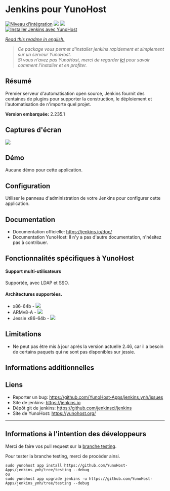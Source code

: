 # Jenkins pour YunoHost

[![Niveau d'intégration](https://dash.yunohost.org/integration/jenkins.svg)](https://dash.yunohost.org/appci/app/jenkins) ![](https://ci-apps.yunohost.org/ci/badges/jenkins.status.svg) ![](https://ci-apps.yunohost.org/ci/badges/jenkins.maintain.svg)  
[![Installer Jenkins avec YunoHost](https://install-app.yunohost.org/install-with-yunohost.png)](https://install-app.yunohost.org/?app=jenkins)

*[Read this readme in english.](./README.md)*

> *Ce package vous permet d'installer jenkins rapidement et simplement sur un serveur YunoHost.  
Si vous n'avez pas YunoHost, merci de regarder [ici](https://yunohost.org/#/install_fr) pour savoir comment l'installer et en profiter.*

## Résumé
Premier serveur d'automatisation open source, Jenkins fournit des centaines de plugins pour supporter la construction, le déploiement et l'automatisation de n'importe quel projet.

**Version embarquée:** 2.235.1

## Captures d'écran

![](https://crudelis.fr/lutim/w8DlycXB.png)

## Démo

Aucune démo pour cette application.

## Configuration

Utiliser le panneau d'administration de votre Jenkins pour configurer cette application.

## Documentation

 * Documentation officielle: https://jenkins.io/doc/
 * Documentation YunoHost: Il n'y a pas d'autre documentation, n'hésitez pas à contribuer.

## Fonctionnalités spécifiques à YunoHost

#### Support multi-utilisateurs

Supportée, avec LDAP et SSO.

#### Architectures supportées.

* x86-64b - [![](https://ci-apps.yunohost.org/ci/logs/jenkins%20%28Apps%29.svg)](https://ci-apps.yunohost.org/ci/apps/jenkins/)
* ARMv8-A - [![](https://ci-apps-arm.yunohost.org/ci/logs/jenkins%20%28Apps%29.svg)](https://ci-apps-arm.yunohost.org/ci/apps/jenkins/)
* Jessie x86-64b - [![](https://ci-stretch.nohost.me/ci/logs/jenkins%20%28Apps%29.svg)](https://ci-stretch.nohost.me/ci/apps/jenkins/)

## Limitations

* Ne peut pas être mis à jour après la version actuelle 2.46, car il a besoin de certains paquets qui ne sont pas disponibles sur jessie.

## Informations additionnelles

## Liens

 * Reporter un bug: https://github.com/YunoHost-Apps/jenkins_ynh/issues
 * Site de jenkins: https://jenkins.io
 * Dépôt git de jenkins: https://github.com/jenkinsci/jenkins
 * Site de YunoHost: https://yunohost.org/

---

Informations à l'intention des développeurs
----------------

Merci de faire vos pull request sur la [branche testing](https://github.com/YunoHost-Apps/jenkins_ynh/tree/testing).

Pour tester la branche testing, merci de procéder ainsi.
```
sudo yunohost app install https://github.com/YunoHost-Apps/jenkins_ynh/tree/testing --debug
ou
sudo yunohost app upgrade jenkins -u https://github.com/YunoHost-Apps/jenkins_ynh/tree/testing --debug
```
